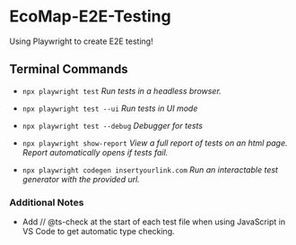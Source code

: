 # EcoMap-E2E-Testing
Using Playwright to create E2E testing!


## Terminal Commands
- `npx playwright test`
_Run tests in a headless browser._

- `npx playwright test --ui`
_Run tests in UI mode_

- `npx playwright test --debug`
_Debugger for tests_

- `npx playwright show-report`
_View a full report of tests on an html page. Report automatically opens if tests fail._

- `npx playwright codegen insertyourlink.com`
_Run an interactable test generator with the provided url._

### Additional Notes
- Add // @ts-check at the start of each test file when using JavaScript in VS Code to get automatic type checking.